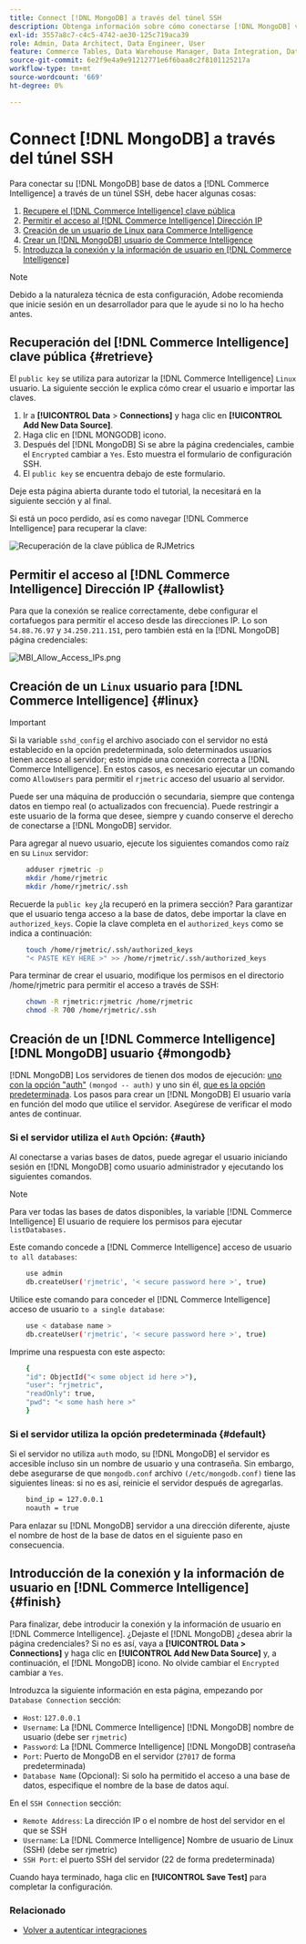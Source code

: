 ```yaml
---
title: Connect [!DNL MongoDB] a través del túnel SSH
description: Obtenga información sobre cómo conectarse [!DNL MongoDB] vía túnel SSH.
exl-id: 3557a8c7-c4c5-4742-ae30-125c719aca39
role: Admin, Data Architect, Data Engineer, User
feature: Commerce Tables, Data Warehouse Manager, Data Integration, Data Import/Export
source-git-commit: 6e2f9e4a9e91212771e6f6baa8c2f8101125217a
workflow-type: tm+mt
source-wordcount: '669'
ht-degree: 0%

---
```


# Connect [!DNL MongoDB] a través del túnel SSH

Para conectar su [!DNL MongoDB] base de datos a [!DNL Commerce Intelligence] a través de un túnel SSH, debe hacer algunas cosas:

1. [Recupere el [!DNL Commerce Intelligence] clave pública](#retrieve)
1. [Permitir el acceso al [!DNL Commerce Intelligence] Dirección IP](#allowlist)
1. [Creación de un usuario de Linux para Commerce Intelligence](#linux)
1. [Crear un [!DNL MongoDB] usuario de Commerce Intelligence](#mongodb)
1. [Introduzca la conexión y la información de usuario en [!DNL Commerce Intelligence]](#finish)

>[!NOTE]
>
>Debido a la naturaleza técnica de esta configuración, Adobe recomienda que inicie sesión en un desarrollador para que le ayude si no lo ha hecho antes.

## Recuperación del [!DNL Commerce Intelligence] clave pública {#retrieve}

El `public key` se utiliza para autorizar la [!DNL Commerce Intelligence] `Linux` usuario. La siguiente sección le explica cómo crear el usuario e importar las claves.

1. Ir a **[!UICONTROL Data** > **Connections]** y haga clic en **[!UICONTROL Add New Data Source]**.
1. Haga clic en [!DNL MONGODB] icono.
1. Después del [!DNL MongoDB] Si se abre la página credenciales, cambie el `Encrypted` cambiar a `Yes`. Esto muestra el formulario de configuración SSH.
1. El `public key` se encuentra debajo de este formulario.

Deje esta página abierta durante todo el tutorial, la necesitará en la siguiente sección y al final.

Si está un poco perdido, así es como navegar [!DNL Commerce Intelligence] para recuperar la clave:

![Recuperación de la clave pública de RJMetrics](../../../assets/MongoDB_Public_Key.gif)<!--{:.zoom}-->

## Permitir el acceso al [!DNL Commerce Intelligence] Dirección IP {#allowlist}

Para que la conexión se realice correctamente, debe configurar el cortafuegos para permitir el acceso desde las direcciones IP. Lo son `54.88.76.97` y `34.250.211.151`, pero también está en la [!DNL MongoDB] página credenciales:

![MBI_Allow_Access_IPs.png](../../../assets/MBI_allow_access_IPs.png)

## Creación de un `Linux` usuario para [!DNL Commerce Intelligence] {#linux}

>[!IMPORTANT]
>
>Si la variable `sshd_config` el archivo asociado con el servidor no está establecido en la opción predeterminada, solo determinados usuarios tienen acceso al servidor; esto impide una conexión correcta a [!DNL Commerce Intelligence]. En estos casos, es necesario ejecutar un comando como `AllowUsers` para permitir el `rjmetric` acceso del usuario al servidor.

Puede ser una máquina de producción o secundaria, siempre que contenga datos en tiempo real (o actualizados con frecuencia). Puede restringir a este usuario de la forma que desee, siempre y cuando conserve el derecho de conectarse a [!DNL MongoDB] servidor.

Para agregar al nuevo usuario, ejecute los siguientes comandos como raíz en su `Linux` servidor:

```bash
    adduser rjmetric -p
    mkdir /home/rjmetric
    mkdir /home/rjmetric/.ssh
```

Recuerde la `public key` ¿la recuperó en la primera sección? Para garantizar que el usuario tenga acceso a la base de datos, debe importar la clave en `authorized_keys`. Copie la clave completa en el `authorized_keys` como se indica a continuación:

```bash
    touch /home/rjmetric/.ssh/authorized_keys
    "< PASTE KEY HERE >" >> /home/rjmetric/.ssh/authorized_keys
```

Para terminar de crear el usuario, modifique los permisos en el directorio /home/rjmetric para permitir el acceso a través de SSH:

```bash
    chown -R rjmetric:rjmetric /home/rjmetric
    chmod -R 700 /home/rjmetric/.ssh
```

## Creación de un [!DNL Commerce Intelligence] [!DNL MongoDB] usuario {#mongodb}

[!DNL MongoDB] Los servidores de tienen dos modos de ejecución: [uno con la opción &quot;auth&quot;](#auth) `(mongod -- auth)` y uno sin él, [que es la opción predeterminada](#default). Los pasos para crear un [!DNL MongoDB] El usuario varía en función del modo que utilice el servidor. Asegúrese de verificar el modo antes de continuar.

### Si el servidor utiliza el `Auth` Opción: {#auth}

Al conectarse a varias bases de datos, puede agregar el usuario iniciando sesión en [!DNL MongoDB] como usuario administrador y ejecutando los siguientes comandos.

>[!NOTE]
>
>Para ver todas las bases de datos disponibles, la variable [!DNL Commerce Intelligence] El usuario de requiere los permisos para ejecutar `listDatabases.`

Este comando concede a [!DNL Commerce Intelligence] acceso de usuario `to all databases`:

```bash
    use admin
    db.createUser('rjmetric', '< secure password here >', true)
```

Utilice este comando para conceder el [!DNL Commerce Intelligence] acceso de usuario `to a single database`:

```bash
    use < database name >
    db.createUser('rjmetric', '< secure password here >', true)
```

Imprime una respuesta con este aspecto:

```bash
    {
    "id": ObjectId("< some object id here >"),
    "user": "rjmetric",
    "readOnly": true,
    "pwd": "< some hash here >"
    }
```

### Si el servidor utiliza la opción predeterminada {#default}

Si el servidor no utiliza `auth` modo, su [!DNL MongoDB] el servidor es accesible incluso sin un nombre de usuario y una contraseña. Sin embargo, debe asegurarse de que `mongodb.conf` archivo `(/etc/mongodb.conf)` tiene las siguientes líneas: si no es así, reinicie el servidor después de agregarlas.

```bash
    bind_ip = 127.0.0.1
    noauth = true
```

Para enlazar su [!DNL MongoDB] servidor a una dirección diferente, ajuste el nombre de host de la base de datos en el siguiente paso en consecuencia.

## Introducción de la conexión y la información de usuario en [!DNL Commerce Intelligence] {#finish}

Para finalizar, debe introducir la conexión y la información de usuario en [!DNL Commerce Intelligence]. ¿Dejaste el [!DNL MongoDB] ¿desea abrir la página credenciales? Si no es así, vaya a **[!UICONTROL Data > Connections]** y haga clic en **[!UICONTROL Add New Data Source]** y, a continuación, el [!DNL MongoDB] icono. No olvide cambiar el `Encrypted` cambiar a `Yes`.

Introduzca la siguiente información en esta página, empezando por `Database Connection` sección:

* `Host`: `127.0.0.1`
* `Username`: La [!DNL Commerce Intelligence] [!DNL MongoDB] nombre de usuario (debe ser `rjmetric`)
* `Password`: La [!DNL Commerce Intelligence] [!DNL MongoDB] contraseña
* `Port`: Puerto de MongoDB en el servidor (`27017` de forma predeterminada)
* `Database Name` (Opcional): Si solo ha permitido el acceso a una base de datos, especifique el nombre de la base de datos aquí.

En el `SSH Connection` sección:

* `Remote Address`: La dirección IP o el nombre de host del servidor en el que se SSH
* `Username`: La [!DNL Commerce Intelligence] Nombre de usuario de Linux (SSH) (debe ser rjmetric)
* `SSH Port`: el puerto SSH del servidor (22 de forma predeterminada)

Cuando haya terminado, haga clic en **[!UICONTROL Save Test]** para completar la configuración.

### Relacionado

* [Volver a autenticar integraciones](https://experienceleague.adobe.com/docs/commerce-knowledge-base/kb/how-to/mbi-reauthenticating-integrations.html)

